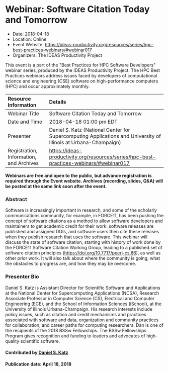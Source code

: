 













			   

<!-- Note: this label does NOT include the trailing colon -->





# Webinar: Software Citation Today and Tomorrow

- Date: 2018-04-18
- Location: Online
- Event Website: https://ideas-productivity.org/resources/series/hpc-best-practices-webinars/#webinar017
- Organizers: The IDEAS Productivity Project
			   
This event is a part of the "Best Practices for HPC Software
Developers" webinar series, produced by the IDEAS Productivity
Project. The HPC Best Practices webinars address issues faced by
developers of computational science and engineering (CSE) software on
high-performance computers (HPC) and occur approximately monthly.

Resource Information | Details
:--- | :---			   
Webinar Title | Software Citation Today and Tomorrow
Date and Time | 2018-04-18 01:00 pm EDT
Presenter | Daniel S. Katz (National Center for Supercomputing Applications and University of Illinois at Urbana-Champaign)
Registration, Information, and Archives | 	<https://ideas-productivity.org/resources/series/hpc-best-practices-webinars/#webinar017>	   

**Webinars are free and open to the public, but advance registration is required through the Event website. Archives (recording, slides, Q&A) will be posted at the same link soon after the event.**

### Abstract
<p>Software is increasingly important in research, and some of the
scholarly communications community, for example, in FORCE11, has been
pushing the concept of software citations as a method to allow
software developers and maintainers to get academic credit for their
work: software releases are published and assigned DOIs, and software
users then cite these releases when they publish research that uses
the software. This webinar will discuss the state of software
citation, starting with history of work done by the FORCE11 Software
Citation Working Group, leading to a published set of software
citation principles (<a href="https://doi.org/10.7717/peerj-cs.86">https://doi.org/10.7717/peerj-cs.86</a>), as well
as other prior work. It will also talk about where the community is
going, what the obstacles to progress are, and how they may be
overcome.</p>



### Presenter Bio
<p>Daniel S. Katz is Assistant Director for
Scientific Software and Applications at the National Center for
Supercomputing Applications (NCSA), Research Associate Professor in
Computer Science (CS), Electrical and Computer Engineering (ECE), and
the School of Information Sciences (iSchool), at the University of
Illinois Urbana-Champaign. His research interests include policy
issues, such as citation and credit mechanisms and practices
associated with software and data, organization and community
practices for collaboration, and career paths for computing
researchers. Dan is one of the recipients of the 2018 BSSw
Fellowships. The BSSw Fellowships Program gives recognition and
funding to leaders and advocates of high-quality scientific software.</p>

    

#### Contributed by [Daniel S. Katz](https://github.com/danielskatz "Daniel S. Katz GitHub profile")

#### Publication date: April 18, 2018

<!---
Publish: yes
Categories: skills
Topics: online learning
Level: 2
Prerequisites: default
Aggregate: none
--->






